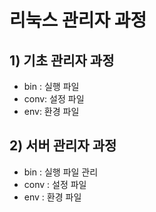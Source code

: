 # 리눅스   관리자 과정
## 1) 기초 관리자 과정
* bin : 실행 파일
* conv: 설정 파일
* env: 환경 파일
## 2) 서버 관리자 과정
* bin : 실행 파일 관리
* conv : 설정 파일
* env : 환경 파일
